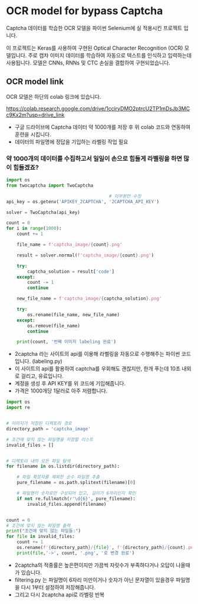 # OCR model for bypass Captcha

Captcha 데이터를 학습한 OCR 모델을 파이썬 Selenium에 실 적용시킨 프로젝트 입니다.

이 프로젝트는 Keras를 사용하여 구현된 Optical Character Recognition (OCR) 모델입니다.
주로 캡챠 이미지 데이터를 학습하여 자동으로 텍스트를 인식하고 입력하는데 사용됩니다. 모델은 CNNs, RNNs 및 CTC 손실을 결합하여 구현되었습니다.



## OCR model link
OCR 모델은 하단의 colab 링크에 있습니다.

https://colab.research.google.com/drive/1cciryDMO2ptrcU2TP1mDsJb3MCc9Kx2m?usp=drive_link
* 구글 드라이브에 Captcha 데이터 약 1000개를 저장 후 위 colab 코드와 연동하여 훈련을 시킵니다.
* 데이터의 파일명에 정답을 기입하는 라벨링 작업 필요



### 약 1000개의 데이터를 수집하고서 일일이 손으로 힘들게 라벨링을 하면 많이 힘들겠죠?
```python
import os
from twocaptcha import TwoCaptcha

                                       # 이부분만 수정
api_key = os.getenv('APIKEY_2CAPTCHA', '2CAPTCHA_API_KEY')

solver = TwoCaptcha(api_key)

count = 0
for i in range(1000):
    count += 1

    file_name = f'captcha_image/{count}.png'

    result = solver.normal(f'captcha_image/{count}.png')

    try:
        captcha_solution = result['code']
    except:
        count -= 1
        continue

    new_file_name = f'captcha_image/{captcha_solution}.png'

    try:
        os.rename(file_name, new_file_name)
    except:
        os.remove(file_name)
        continue

    print(count, '번째 이미지 labeling 완료')
```
* 2captcha 라는 사이트의 api를 이용해 라벨링을 자동으로 수행해주는 파이썬 코드입니다. (labeling.py)
* 이 사이트의 api를 활용하여 captcha를 우회해도 괜찮지만, 한개 푸는데 10초 내외로 걸리고, 유료입니다. 
* 계정을 생성 후 API KEY를 위 코드에 기입해줍니다.
* 가격은 1000개당 1달러로 아주 저렴합니다.

```python
import os
import re


# 이미지가 저장된 디렉토리 경로
directory_path = 'captcha_image'

# 조건에 맞지 않는 파일명을 저장할 리스트
invalid_files = []


# 디렉토리 내의 모든 파일 탐색
for filename in os.listdir(directory_path):

    # 파일 확장자를 제외한 순수 파일명 추출
    pure_filename = os.path.splitext(filename)[0]

    # 파일명이 숫자로만 구성되어 있고, 길이가 6자리인지 확인
    if not re.fullmatch(r'\d{6}', pure_filename):
        invalid_files.append(filename)


count = 0
# 조건에 맞지 않는 파일명 출력
print("조건에 맞지 않는 파일들:")
for file in invalid_files:
    count += 1
    os.rename(f'{directory_path}/{file}', f'{directory_path}/{count}.png')
    print(file,'->', count, '.png', '로 변경 완료')

```
* 2captcha의 적중률은 높은편이지만 가끔씩 자릿수가 부족하다거나 오답이 나올때가 있습니다.
* filtering.py 는 파일명이 6자리 미만이거나 숫자가 아닌 문자열이 있을경우 파일명을 다시 1부터 설정하여 저장해줍니다.
* 그리고 다시 2captcha api로 라벨링 반복
